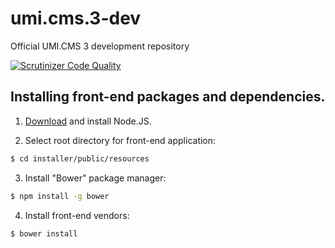 umi.cms.3-dev
=============

Official UMI.CMS 3 development repository

[![Scrutinizer Code Quality](https://scrutinizer-ci.com/g/Umisoft/umi.cms.3-dev/badges/quality-score.png?b=dev&s=f8e7d72d796fb24475b431ffd024d92e60f7a16a)](https://scrutinizer-ci.com/g/Umisoft/umi.cms.3-dev/?branch=dev)

## Installing front-end packages and dependencies.

1) <a href="http://nodejs.org/download/">Download</a> and install Node.JS.

2) Select root directory for front-end application:
```sh
$ cd installer/public/resources
```

3) Install "Bower" package manager:
```sh
$ npm install -g bower
```

4) Install front-end vendors:
```sh
$ bower install
```